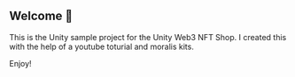 <h2>Welcome 👋</h2>

This is the Unity sample project for the Unity Web3 NFT Shop. I created this with the help of a youtube toturial and moralis kits. 





Enjoy!
